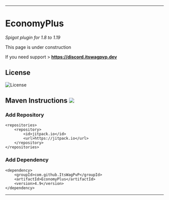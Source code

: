 ***
# EconomyPlus
 _Spigot plugin for 1.8 to 1.19_
 
This page is under construction

If you need support > **https://discord.itswagpvp.dev**

## License

![License](https://img.shields.io/github/license/ItsWagPvP/EconomyPlus?style=for-the-badge)

## Maven Instructions [![](https://jitpack.io/v/ItsWagPvP/EconomyPlus.svg)](https://jitpack.io/#ItsWagPvP/EconomyPlus)

### Add Repository
	<repositories>
		<repository>
		    <id>jitpack.io</id>
		    <url>https://jitpack.io</url>
		</repository>
	</repositories>
 
### Add Dependency
	<dependency>
	    <groupId>com.github.ItsWagPvP</groupId>
	    <artifactId>EconomyPlus</artifactId>
	    <version>4.9</version>
	</dependency>

***
